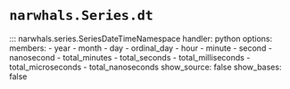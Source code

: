 # `narwhals.Series.dt`

::: narwhals.series.SeriesDateTimeNamespace
    handler: python
    options:
      members:
        - year
        - month
        - day
        - ordinal_day
        - hour
        - minute
        - second
        - nanosecond
        - total_minutes
        - total_seconds
        - total_milliseconds
        - total_microseconds
        - total_nanoseconds
      show_source: false
      show_bases: false
